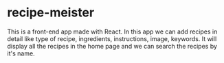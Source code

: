 # recipe-meister

This is a front-end app made with React. In this app we can add recipes in detail like type of recipe, ingredients, instructions, image, keywords. 
It will display all the recipes in the home page and we can search the recipes by it's name.
